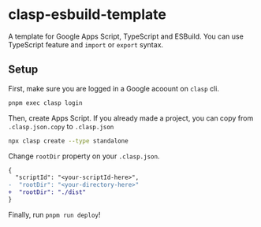 # clasp-esbuild-template

A template for Google Apps Script, TypeScript and ESBuild. You can use TypeScript feature and `import` or `export` syntax.

## Setup

First, make sure you are logged in a Google acoount on `clasp` cli.

```bash
pnpm exec clasp login
```

Then, create Apps Script. If you already made a project, you can copy from `.clasp.json.copy` to `.clasp.json`

```bash
npx clasp create --type standalone
```

Change `rootDir` property on your `.clasp.json`.

```diff
{
  "scriptId": "<your-scriptId-here>",
-  "rootDir": "<your-directory-here>"
+  "rootDir": "./dist"
}
```

Finally, run `pnpm run deploy`!
